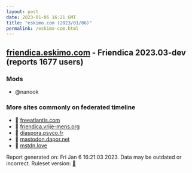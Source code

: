 ```yaml
---
layout: post
date: 2023-01-06 16:21 GMT
title: "eskimo.com (2023/01/06)"
permalink: /eskimo-com.html
---
```



## [friendica.eskimo.com](https://friendica.eskimo.com) - Friendica 2023.03-dev (reports 1677 users)

### Mods
 * @nanook

### More sites commonly on federated timeline

* 🚫 [freeatlantis.com](/freeatlantis-com.html)
* 🐘 [friendica.vrije-mens.org](/friendica-vrije-mens-org.html)
* 🐘 [diaspora.psyco.fr](/diaspora-psyco-fr.html)
* 🐘 [mastodon.dapor.net](/mastodon-dapor-net.html)
* 🐘 [mstdn.love](/mstdn-love.html)

Report generated on: Fri Jan  6 16:21:03 2023. Data may be outdated or incorrect.
Ruleset version: [🏀](/version-basketball)
